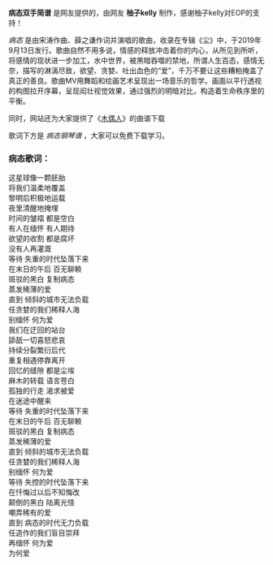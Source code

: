 

**病态双手简谱** 是网友提供的，由网友 **柚子kelly** 制作，感谢柚子kelly对EOP的支持！

_病态_
是由宋涛作曲、薛之谦作词并演唱的歌曲，收录在专辑《尘》中，于2019年9月13日发行。歌曲自然不用多说，情感的释放冲击着你的内心，从所见到所听，将感情的现状进一步加工，水中世界，被黑暗吞噬的禁地，所谓人生百态，感情无奈，描写的淋漓尽致，欲望、贪婪、吐出血色的“爱”，千万不要让这些糟粕掩盖了真正的善良。歌曲MV用舞蹈和绘画艺术呈现出一场音乐的哲学。画面以平行透视的构图拉开序幕，呈现闳壮视觉效果，通过强烈的明暗对比，构造着生命秩序里的平衡。

同时，网站还为大家提供了《[木偶人](Music-10545-木偶人-薛之谦.html "木偶人")》的曲谱下载

歌词下方是 _病态钢琴谱_ ，大家可以免费下载学习。

### 病态歌词：

这星球像一颗胚胎  
将我们温柔地覆盖  
黎明后积极地运载  
夜里清醒地掩埋  
时间的皱褶 都是空白  
有人在缅怀 有人期待  
欲望的收割 都是腐坏  
没有人再灌溉  
等待 失重的时代坠落下来  
在末日的午后 百无聊赖  
斑驳的黑白 复制病态  
蒸发稀薄的爱  
直到 倾斜的城市无法负载  
任贪婪的我们稀释人海  
别缅怀 何为爱  
我们在迂回的站台  
舔舐一切喜怒悲哀  
持续分裂繁衍后代  
重复相遇停靠离开  
回忆的缝隙 都是尘埃  
麻木的转载 语言苍白  
孤独的行走 渴求被爱  
在迷途中醒来  
等待 失重的时代坠落下来  
在末日的午后 百无聊赖  
斑驳的黑白 复制病态  
蒸发稀薄的爱  
直到 倾斜的城市无法负载  
任贪婪的我们稀释人海  
别缅怀 何为爱  
等待 失控的时代坠落下来  
在忏悔过以后不知悔改  
颠倒的黑白 陆离光怪  
嘲弄稀有的爱  
直到 病态的时代无力负载  
任造作的我们盲目崇拜  
再缅怀 何为爱  
为何爱

